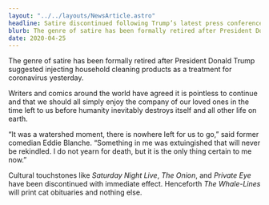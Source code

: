 ```yaml
---
layout: "../../layouts/NewsArticle.astro"
headline: Satire discontinued following Trump’s latest press conference
blurb: The genre of satire has been formally retired after President Donald Trump suggested injecting household cleaning products as a treatment for coronavirus yesterday.
date: 2020-04-25
---
```


The genre of satire has been formally retired after President Donald Trump suggested injecting household cleaning products as a treatment for coronavirus yesterday.

Writers and comics around the world have agreed it is pointless to continue and that we should all simply enjoy the company of our loved ones in the time left to us before humanity inevitably destroys itself and all other life on earth.

“It was a watershed moment, there is nowhere left for us to go,” said former comedian Eddie Blanche. “Something in me was extuingished that will never be rekindled. I do not yearn for death, but it is the only thing certain to me now.”

Cultural touchstones like _Saturday Night Live_, _The Onion_, and _Private Eye_ have been discontinued with immediate effect. Henceforth _The Whale-Lines_ will print cat obituaries and nothing else.
